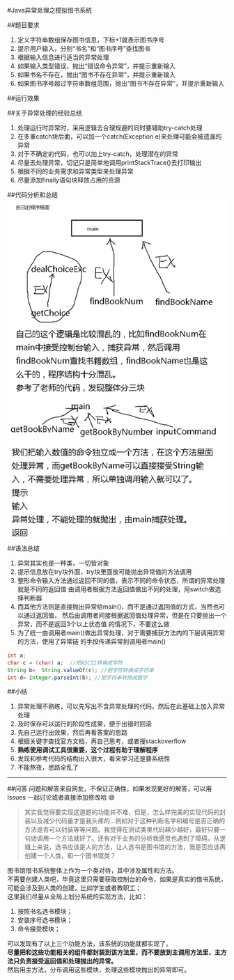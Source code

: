#Java异常处理之模拟借书系统

##题目要求
1. 定义字符串数组保存图书信息，下标+1就表示图书序号
2. 提示用户输入，分别“书名”和“图书序号”查找图书
3. 根据输入信息进行适当的异常处理
  1. 如果输入类型错误，抛出“错误命令异常”，并提示重新输入
  2. 如果书名不存在，抛出“图书不存在异常”，并提示重新输入
  3. 如果图书序号超过字符串数组范围，抛出“图书不存在异常”，并提示重新输入

##运行效果

##关于异常处理的经验总结
1. 处理运行时异常时，采用逻辑去合理规避的同时要辅助try-catch处理
2. 在多重catch块后面，可以加一个catch(Exception e)来处理可能会被遗漏的异常
3. 对于不确定的代码，也可以加上try-catch，处理潜在的异常
4. 尽量去处理异常，切记只是简单地调用printStackTrace()去打印输出
5. 根据不同的业务需求和异常类型来处理异常
6. 尽量添加finally语句块释放占用的资源

##代码分析和总结
![代码分析和总结](src/note.bmp)

##语法总结
1. 异常其实也是一种类，一切皆对象
2. 提示信息放在try块外面，try块里面放可能抛出异常值的方法调用
3. 整形命令输入方法通过返回不同的值，表示不同的命令状态，所谓的异常处理就是不同的返回值
   由调用者根据方法返回值做出不同的处理，用switch做选择判断器
4. 而其他方法则是直接抛出异常给main()，而不是通过返回值的方式，当然也可以通过返回值，
   然后由调用者间接根据返回值处理异常，但是在只要抛出一个异常，而不是返回3个以上状态值
   的情况下，不要这么做
5. 为了统一由调用者main()做出异常处理，对于需要捕获方法内的下层调用异常的方法，使用了异常链
   的手段传递异常到调用者main()
```java
int a;
char c = (char) a;  //把ASCII转换成字符
String b=  String.valueOf(c); //把字符转换成字符串
int d= Integer.parseInt(b); //把字符串转换成数字
```

##小结
1. 异常处理不熟练，可以先写出不含异常处理的代码，然后在此基础上加入异常处理
2. 及时保存可以运行的阶段性成果，便于出错时回滚
3. 先自己运行出效果，然后再看答案的思路
4. 根据关键字查找官方文档，再自己思考，或者搜stackoverflow
5. **熟练使用调试工具很重要，这个过程有助于理解程序**
6. 发现和参考代码的结构出入很大，看来学习还是要系统性
7. 不能熬夜，思路全乱了

---
##问答
问题和解答来自网友，不保证正确性，如果发现更好的解答，可以用 Issues 一起讨论或者直接添加修改哈 :smile:
>其实我觉得要实现这道题的功能并不难，但是，怎么样完美的实现代码的封装以及减少代码量才是我头疼的...例如对于这种判断名字和编号是否正确的方法是否可以封装等等问题。我觉得在测试类里代码越少越好，最好只要一句话调用一个方法就好了。还有对于业务的分析我感觉也遇到了障碍，从逻辑上来说，选书应该是人的方法，让人选书是图书馆的方法，我是否应该再创建一个人类，和一个图书馆类？

图书馆借书系统整体上作为一个类对待，其中涉及属性和方法。   
不需要创建人类吧，毕竟这里只需要获取控制台的命令，如果是真实的借书系统，可能会涉及到人类的创建，比如学生或者教职工；    
这里我们尽量从全局上划分系统的实现方法，比如： 

1. 按照书名选书模块；
2. 安装序号选书模块；
3. 命令接受模块；

可以发现有了以上三个功能方法，该系统的功能就都实现了。   
**尽量把和这些功能相关的组件都封装到该方法里，而不要放到主调用方法里，主方法只负责接受返回值和处理抛出的异常。**    
然后用主方法，分布调用这些模块，处理这些模块抛出的异常即可。   



